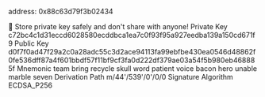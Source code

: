 address: 0x88c63d79f3b02434

🔴️ Store private key safely and don't share with anyone!
Private Key c72bc4c1d31eccd6028580ecddbca1ea7c0f93f95a927eedba139a150cd671f9
Public Key d0f7f0ad47f29a2c0a28adc55c3d2ace94113fa99ebfbe430ea0546d48862f0fe536dff87a4f601bbdf57f11bf9cf3fa0d222df379ae03a54f5b980eb468885f
Mnemonic team bring recycle skull word patient voice bacon hero unable marble seven
Derivation Path m/44'/539'/0'/0/0
Signature Algorithm ECDSA_P256
